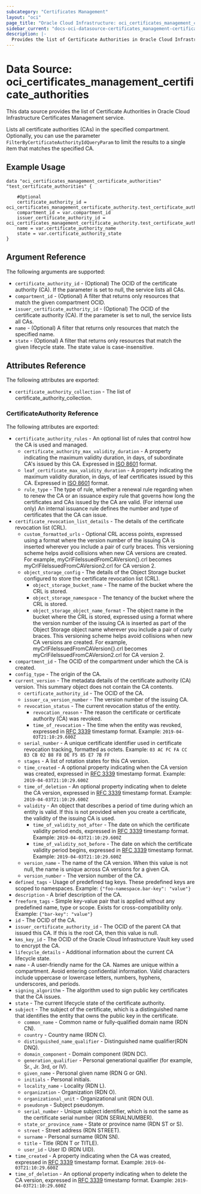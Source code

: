 ```yaml
---
subcategory: "Certificates Management"
layout: "oci"
page_title: "Oracle Cloud Infrastructure: oci_certificates_management_certificate_authorities"
sidebar_current: "docs-oci-datasource-certificates_management-certificate_authorities"
description: |-
  Provides the list of Certificate Authorities in Oracle Cloud Infrastructure Certificates Management service
---
```


# Data Source: oci_certificates_management_certificate_authorities
This data source provides the list of Certificate Authorities in Oracle Cloud Infrastructure Certificates Management service.

Lists all certificate authorities (CAs) in the specified compartment.
Optionally, you can use the parameter `FilterByCertificateAuthorityIdQueryParam` to limit the results to a single item that matches the specified CA.


## Example Usage

```hcl
data "oci_certificates_management_certificate_authorities" "test_certificate_authorities" {

	#Optional
	certificate_authority_id = oci_certificates_management_certificate_authority.test_certificate_authority.id
	compartment_id = var.compartment_id
	issuer_certificate_authority_id = oci_certificates_management_certificate_authority.test_certificate_authority.id
	name = var.certificate_authority_name
	state = var.certificate_authority_state
}
```

## Argument Reference

The following arguments are supported:

* `certificate_authority_id` - (Optional) The OCID of the certificate authority (CA). If the parameter is set to null, the service lists all CAs.
* `compartment_id` - (Optional) A filter that returns only resources that match the given compartment OCID.
* `issuer_certificate_authority_id` - (Optional) The OCID of the certificate authority (CA). If the parameter is set to null, the service lists all CAs.
* `name` - (Optional) A filter that returns only resources that match the specified name.
* `state` - (Optional) A filter that returns only resources that match the given lifecycle state. The state value is case-insensitive.


## Attributes Reference

The following attributes are exported:

* `certificate_authority_collection` - The list of certificate_authority_collection.

### CertificateAuthority Reference

The following attributes are exported:

* `certificate_authority_rules` - An optional list of rules that control how the CA is used and managed.
	* `certificate_authority_max_validity_duration` - A property indicating the maximum validity duration, in days, of subordinate CA's issued by this CA. Expressed in [ISO 8601](https://en.wikipedia.org/wiki/ISO_8601#Time_intervals) format. 
	* `leaf_certificate_max_validity_duration` - A property indicating the maximum validity duration, in days, of leaf certificates issued by this CA. Expressed in [ISO 8601](https://en.wikipedia.org/wiki/ISO_8601#Time_intervals) format. 
	* `rule_type` - The type of rule, whether a renewal rule regarding when to renew the CA or an issuance expiry rule that governs how long the certificates and CAs issued by the CA are valid. (For internal use only) An internal issuance rule defines the number and type of certificates that the CA can issue. 
* `certificate_revocation_list_details` - The details of the certificate revocation list (CRL).
	* `custom_formatted_urls` - Optional CRL access points, expressed using a format where the version number of the issuing CA is inserted wherever you include a pair of curly braces. This versioning scheme helps avoid collisions when new CA versions are created. For example, myCrlFileIssuedFromCAVersion{}.crl becomes myCrlFileIssuedFromCAVersion2.crl for CA version 2. 
	* `object_storage_config` - The details of the Object Storage bucket configured to store the certificate revocation list (CRL).
		* `object_storage_bucket_name` - The name of the bucket where the CRL is stored.
		* `object_storage_namespace` - The tenancy of the bucket where the CRL is stored.
		* `object_storage_object_name_format` - The object name in the bucket where the CRL is stored, expressed using a format where the version number of the issuing CA is inserted as part of the Object Storage object name wherever you include a pair of curly braces. This versioning scheme helps avoid collisions when new CA versions are created. For example, myCrlFileIssuedFromCAVersion{}.crl becomes myCrlFileIssuedFromCAVersion2.crl for CA version 2. 
* `compartment_id` - The OCID of the compartment under which the CA is created.
* `config_type` - The origin of the CA.
* `current_version` - The metadata details of the certificate authority (CA) version. This summary object does not contain the CA contents.
	* `certificate_authority_id` - The OCID of the CA.
	* `issuer_ca_version_number` - The version number of the issuing CA.
	* `revocation_status` - The current revocation status of the entity.
		* `revocation_reason` - The reason the certificate or certificate authority (CA) was revoked.
		* `time_of_revocation` - The time when the entity was revoked, expressed in [RFC 3339](https://tools.ietf.org/html/rfc3339) timestamp format. Example: `2019-04-03T21:10:29.600Z` 
	* `serial_number` - A unique certificate identifier used in certificate revocation tracking, formatted as octets. Example: `03 AC FC FA CC B3 CB 02 B8 F8 DE F5 85 E7 7B FF` 
	* `stages` - A list of rotation states for this CA version.
	* `time_created` - A optional property indicating when the CA version was created, expressed in [RFC 3339](https://tools.ietf.org/html/rfc3339) timestamp format. Example: `2019-04-03T21:10:29.600Z` 
	* `time_of_deletion` - An optional property indicating when to delete the CA version, expressed in [RFC 3339](https://tools.ietf.org/html/rfc3339) timestamp format. Example: `2019-04-03T21:10:29.600Z` 
	* `validity` - An object that describes a period of time during which an entity is valid. If this is not provided when you create a certificate, the validity of the issuing CA is used. 
		* `time_of_validity_not_after` - The date on which the certificate validity period ends, expressed in [RFC 3339](https://tools.ietf.org/html/rfc3339) timestamp format. Example: `2019-04-03T21:10:29.600Z` 
		* `time_of_validity_not_before` - The date on which the certificate validity period begins, expressed in [RFC 3339](https://tools.ietf.org/html/rfc3339) timestamp format. Example: `2019-04-03T21:10:29.600Z` 
	* `version_name` - The name of the CA version. When this value is not null, the name is unique across CA versions for a given CA. 
	* `version_number` - The version number of the CA.
* `defined_tags` - Usage of predefined tag keys. These predefined keys are scoped to namespaces. Example: `{"foo-namespace.bar-key": "value"}` 
* `description` - A brief description of the CA.
* `freeform_tags` - Simple key-value pair that is applied without any predefined name, type or scope. Exists for cross-compatibility only. Example: `{"bar-key": "value"}` 
* `id` - The OCID of the CA.
* `issuer_certificate_authority_id` - The OCID of the parent CA that issued this CA. If this is the root CA, then this value is null. 
* `kms_key_id` - The OCID of the Oracle Cloud Infrastructure Vault key used to encrypt the CA.
* `lifecycle_details` - Additional information about the current CA lifecycle state.
* `name` - A user-friendly name for the CA. Names are unique within a compartment. Avoid entering confidential information. Valid characters include uppercase or lowercase letters, numbers, hyphens, underscores, and periods.
* `signing_algorithm` - The algorithm used to sign public key certificates that the CA issues.
* `state` - The current lifecycle state of the certificate authority.
* `subject` - The subject of the certificate, which is a distinguished name that identifies the entity that owns the public key in the certificate. 
	* `common_name` - Common name or fully-qualified domain name (RDN CN).
	* `country` - Country name (RDN C).
	* `distinguished_name_qualifier` - Distinguished name qualifier(RDN DNQ).
	* `domain_component` - Domain component (RDN DC).
	* `generation_qualifier` - Personal generational qualifier (for example, Sr., Jr. 3rd, or IV).
	* `given_name` - Personal given name (RDN G or GN).
	* `initials` - Personal initials.
	* `locality_name` - Locality (RDN L).
	* `organization` - Organization (RDN O).
	* `organizational_unit` - Organizational unit (RDN OU).
	* `pseudonym` - Subject pseudonym.
	* `serial_number` - Unique subject identifier, which is not the same as the certificate serial number (RDN SERIALNUMBER).
	* `state_or_province_name` - State or province name (RDN ST or S).
	* `street` - Street address (RDN STREET).
	* `surname` - Personal surname (RDN SN).
	* `title` - Title (RDN T or TITLE).
	* `user_id` - User ID (RDN UID).
* `time_created` - A property indicating when the CA was created, expressed in [RFC 3339](https://tools.ietf.org/html/rfc3339) timestamp format. Example: `2019-04-03T21:10:29.600Z` 
* `time_of_deletion` - An optional property indicating when to delete the CA version, expressed in [RFC 3339](https://tools.ietf.org/html/rfc3339) timestamp format. Example: `2019-04-03T21:10:29.600Z` 


